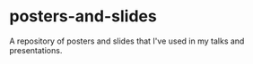 # posters-and-slides
A repository of posters and slides that I've used in my talks and presentations.
